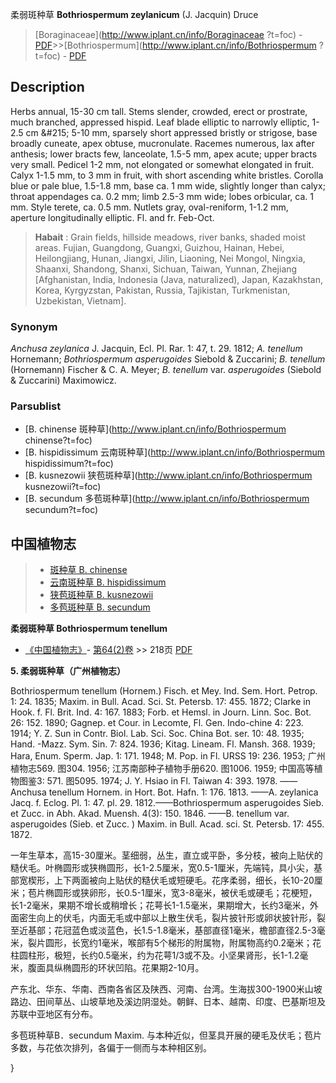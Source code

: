 柔弱斑种草 **Bothriospermum zeylanicum** (J. Jacquin) Druce

> [Boraginaceae](http://www.iplant.cn/info/Boraginaceae ?t=foc) - [PDF](http://iplant.cn/foc/pdf/Boraginaceae.pdf)>>[Bothriospermum](http://www.iplant.cn/info/Bothriospermum ?t=foc) - [PDF](http://www.iplant.cn/foc/pdf/Bothriospermum.pdf)

## Description

Herbs annual, 15-30 cm tall. Stems slender, crowded, erect or prostrate, much branched, appressed hispid. Leaf blade elliptic to narrowly elliptic, 1-2.5 cm &amp;#215; 5-10 mm, sparsely short appressed bristly or strigose, base broadly cuneate, apex obtuse, mucronulate. Racemes numerous, lax after anthesis; lower bracts few, lanceolate, 1.5-5 mm, apex acute; upper bracts very small. Pedicel 1-2 mm, not elongated or somewhat elongated in fruit. Calyx 1-1.5 mm, to 3 mm in fruit, with short ascending white bristles. Corolla blue or pale blue, 1.5-1.8 mm, base ca. 1 mm wide, slightly longer than calyx; throat appendages ca. 0.2 mm; limb 2.5-3 mm wide; lobes orbicular, ca. 1 mm. Style terete, ca. 0.5 mm. Nutlets gray, oval-reniform, 1-1.2 mm, aperture longitudinally elliptic. Fl. and fr. Feb-Oct.

> **Habait** : 
> Grain fields, hillside meadows, river banks, shaded moist areas. Fujian, Guangdong, Guangxi, Guizhou, Hainan, Hebei, Heilongjiang, Hunan, Jiangxi, Jilin, Liaoning, Nei Mongol, Ningxia, Shaanxi, Shandong, Shanxi, Sichuan, Taiwan, Yunnan, Zhejiang [Afghanistan, India, Indonesia (Java, naturalized), Japan, Kazakhstan, Korea, Kyrgyzstan, Pakistan, Russia, Tajikistan, Turkmenistan, Uzbekistan, Vietnam].

### Synonym
*Anchusa zeylanica* J. Jacquin, Ecl. Pl. Rar. 1: 47, t. 29. 1812; *A. tenellum* Hornemann; *Bothriospermum asperugoides* Siebold & Zuccarini; *B. tenellum* (Hornemann) Fischer & C. A. Meyer; *B. tenellum* var. *asperugoides* (Siebold & Zuccarini) Maximowicz.

### Parsublist

* [B.  chinense  斑种草](http://www.iplant.cn/info/Bothriospermum chinense?t=foc)
* [B.  hispidissimum  云南斑种草](http://www.iplant.cn/info/Bothriospermum hispidissimum?t=foc)
* [B.  kusnezowii  狭苞斑种草](http://www.iplant.cn/info/Bothriospermum kusnezowii?t=foc)
* [B.  secundum  多苞斑种草](http://www.iplant.cn/info/Bothriospermum secundum?t=foc)

## 中国植物志

> * [斑种草  B.  chinense](Bothriospermum-chinense-斑种草.md)
> * [云南斑种草  B.  hispidissimum](Bothriospermum-hispidissimum-云南斑种草.md)
> * [狭苞斑种草  B.  kusnezowii](Bothriospermum-kusnezowii-狭苞斑种草.md)
> * [多苞斑种草  B.  secundum](Bothriospermum-secundum-多苞斑种草.md)

**柔弱斑种草 Bothriospermum tenellum**

* [《中国植物志》](http://www.iplant.cn/frps)- [第64(2)卷](http://www.iplant.cn/frps/vol/64(2)) >> 218页 [PDF](http://www.iplant.cn/frps/pdf/64(2)/218.pdf)

**5. 柔弱斑种草（广州植物志）**

Bothriospermum tenellum (Hornem.) Fisch. et Mey. Ind. Sem. Hort. Petrop. 1: 24. 1835; Maxim. in Bull. Acad. Sci. St. Petersb. 17: 455. 1872; Clarke in Hook. f. Fl. Brit. Ind. 4: 167. 1883; Forb. et Hemsl. in Journ. Linn. Soc. Bot. 26: 152. 1890; Gagnep. et Cour. in Lecomte, Fl. Gen. Indo-chine 4: 223. 1914; Y. Z. Sun in Contr. Biol. Lab. Sci. Soc. China Bot. ser. 10: 48. 1935; Hand. -Mazz. Sym. Sin. 7: 824. 1936; Kitag. Lineam. Fl. Mansh. 368. 1939; Hara, Enum. Sperm. Jap. 1: 171. 1948; M. Pop. in Fl. URSS 19: 236. 1953; 广州植物志569. 图304. 1956; 江苏南部种子植物手册620. 图1006. 1959; 中国高等植物图鉴3: 571. 图5095. 1974; J. Y. Hsiao in Fl. Taiwan 4: 393. 1978. ——Anchusa tenellum Hornem. in Hort. Bot. Hafn. 1: 176. 1813. ——A. zeylanica Jacq. f. Eclog. Pl. 1: 47. pl. 29. 1812.——Bothriospermum asperugoides Sieb. et Zucc. in Abh. Akad. Muensh. 4(3): 150. 1846. ——B. tenellum var. asperugoides (Sieb. et Zucc. ) Maxim. in Bull. Acad. sci. St. Petersb. 17: 455. 1872.

一年生草本，高15-30厘米。茎细弱，丛生，直立或平卧，多分枝，被向上贴伏的糙伏毛。叶椭圆形或狭椭圆形，长1-2.5厘米，宽0.5-1厘米，先端钝，具小尖，基部宽楔形，上下两面被向上贴伏的糙伏毛或短硬毛。花序柔弱，细长，长10-20厘米；苞片椭圆形或狭卵形，长0.5-1厘米，宽3-8毫米，被伏毛或硬毛；花梗短，长1-2毫米，果期不增长或稍增长；花萼长1-1.5毫米，果期增大，长约3毫米，外面密生向上的伏毛，内面无毛或中部以上散生伏毛，裂片披针形或卵状披针形，裂至近基部；花冠蓝色或淡蓝色，长1.5-1.8毫米，基部直径1毫米，檐部直径2.5-3毫米，裂片圆形，长宽约1毫米，喉部有5个梯形的附属物，附属物高约0.2毫米；花柱圆柱形，极短，长约0.5毫米，约为花萼1/3或不及。小坚果肾形，长1-1.2毫米，腹面具纵椭圆形的环状凹陷。花果期2-10月。

产东北、华东、华南、西南各省区及陕西、河南、台湾。生海拔300-1900米山坡路边、田间草丛、山坡草地及溪边阴湿处。朝鲜、日本、越南、印度、巴基斯坦及苏联中亚地区有分布。

多苞斑种草B．secundum Maxim. 与本种近似，但茎具开展的硬毛及伏毛；苞片多数，与花依次排列，各偏于一侧而与本种相区别。

}